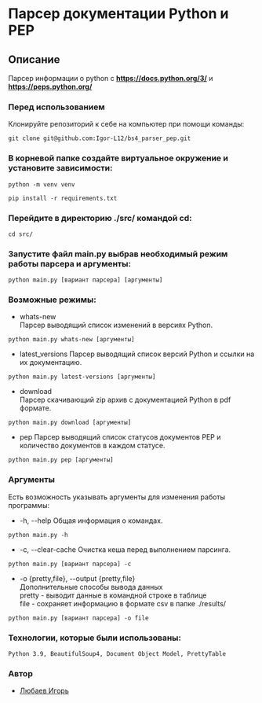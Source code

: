 # Парсер документации Python и PEP
## Описание

Парсер информации о python с **https://docs.python.org/3/** и **https://peps.python.org/**
### Перед использованием

Клонируйте репозиторий к себе на компьютер при помощи команды:
```
git clone git@github.com:Igor-L12/bs4_parser_pep.git
```

### В корневой папке создайте виртуальное окружение и установите зависимости:

```
python -m venv venv
```
```
pip install -r requirements.txt
```
### Перейдите в директорию ./src/ командой cd:

```
cd src/
```
### Запустите файл main.py выбрав необходимый режим работы парсера и аргументы:

```
python main.py [вариант парсера] [аргументы]
```
### Возможные режимы:

- whats-new   
Парсер выводящий список изменений в версиях Python.
```
python main.py whats-new [аргументы]
```
- latest_versions
Парсер выводящий список версий Python и ссылки на их документацию.
```
python main.py latest-versions [аргументы]
```
- download   
Парсер скачивающий zip архив с документацией Python в pdf формате.
```
python main.py download [аргументы]
```
- pep
Парсер выводящий список статусов документов PEP
и количество документов в каждом статусе. 
```
python main.py pep [аргументы]
```
### Аргументы

Есть возможность указывать аргументы для изменения работы программы:   
- -h, --help
Общая информация о командах.
```
python main.py -h
```
- -c, --clear-cache
Очистка кеша перед выполнением парсинга.
```
python main.py [вариант парсера] -c
```
- -o {pretty,file}, --output {pretty,file}   
Дополнительные способы вывода данных   
pretty - выводит данные в командной строке в таблице   
file - сохраняет информацию в формате csv в папке ./results/
```
python main.py [вариант парсера] -o file
```
### Технологии, которые были использованы:
```
Python 3.9, BeautifulSoup4, Document Object Model, PrettyTable
```
### Автор
- [Любаев Игорь](https://github.com/Igor-L12 "GitHub")

